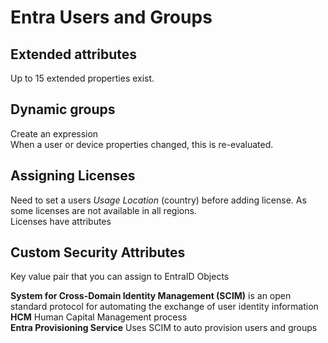 # Entra Users and Groups 

## Extended attributes 
Up to 15 extended properties exist. 

## Dynamic groups 
Create an expression  
When a user or device properties changed, this is re-evaluated. 

## Assigning Licenses 
Need to set a users *Usage Location* (country) before adding license. As some licenses are not available in all regions.  
Licenses have attributes 

## Custom Security Attributes 
Key value pair that you can assign to EntraID Objects 


**System for Cross-Domain Identity Management (SCIM)** is an open standard protocol for automating the exchange of user identity information  
**HCM** Human Capital Management process   
**Entra Provisioning Service** Uses SCIM to auto provision users and groups   
